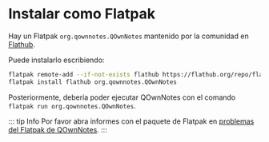 # Instalar como Flatpak

Hay un Flatpak `org.qownnotes.QOwnNotes` mantenido por la comunidad en [Flathub](https://flathub.org/apps/details/org.qownnotes.QOwnNotes).

Puede instalarlo escribiendo:

```bash
flatpak remote-add --if-not-exists flathub https://flathub.org/repo/flathub.flatpakrepo
flatpak install flathub org.qownnotes.QOwnNotes
```

Posteriormente, debería poder ejecutar QOwnNotes con el comando `flatpak run org.qownnotes.QOwnNotes`.

::: tip Info
Por favor abra informes con el paquete de Flatpak en [problemas del Flatpak de QOwnNotes](https://github.com/flathub/org.qownnotes.QOwnNotes/issues).
:::
